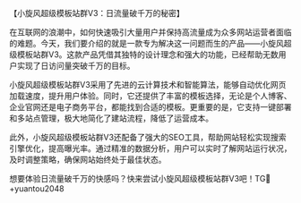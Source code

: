 【小旋风超级模板站群V3：日流量破千万的秘密】

在互联网的浪潮中，如何快速吸引大量用户并保持高流量成为众多网站运营者面临的难题。今天，我们要介绍的就是一款专为解决这一问题而生的产品——小旋风超级模板站群V3。这款产品凭借其独特的设计理念和强大的功能，已经帮助无数用户实现了日访问量突破千万的目标。

小旋风超级模板站群V3采用了先进的云计算技术和智能算法，能够自动优化网页加载速度，提升用户体验。同时，它还提供了丰富的模板选择，无论是个人博客、企业官网还是电子商务平台，都能找到合适的模板。更重要的是，它支持一键部署和多站点管理，极大地简化了建站流程，降低了运营成本。

此外，小旋风超级模板站群V3还配备了强大的SEO工具，帮助网站轻松实现搜索引擎优化，提高曝光率。通过精准的数据分析，用户可以实时了解网站运行状况，及时调整策略，确保网站始终处于最佳状态。

想要体验日流量破千万的快感吗？快来尝试小旋风超级模板站群V3吧！TG💪+yuantou2048